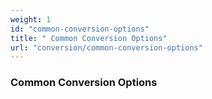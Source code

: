 ```yaml
---
weight: 1
id: "common-conversion-options"
title: " Common Conversion Options"
url: "conversion/common-conversion-options"
---
```


###  Common Conversion Options ###



